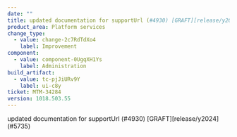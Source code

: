 ```yaml
---
date: ""
title: updated documentation for supportUrl (#4930) [GRAFT][release/y2024] (#5735)
product_area: Platform services
change_type:
  - value: change-2c7RdTdXo4
    label: Improvement
component:
  - value: component-0UgqXH1Ys
    label: Administration
build_artifact:
  - value: tc-pjJiURv9Y
    label: ui-c8y
ticket: MTM-34284
version: 1018.503.55
---
```

updated documentation for supportUrl (#4930) [GRAFT][release/y2024] (#5735)